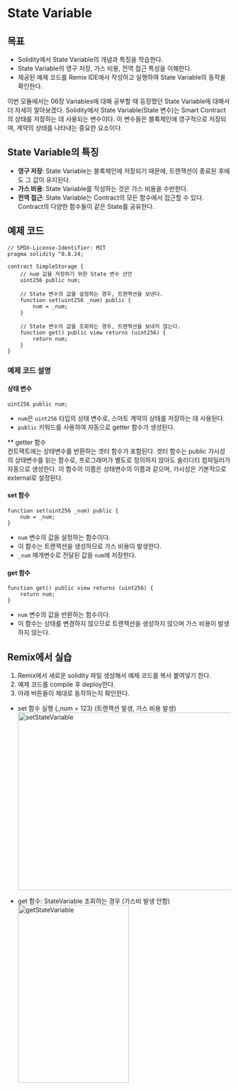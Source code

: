 # State Variable 

## 목표
- Solidity에서 State Variable의 개념과 특징을 학습한다.
- State Variable의 영구 저장, 가스 비용, 전역 접근 특성을 이해한다.
- 제공된 예제 코드를 Remix IDE에서 작성하고 실행하여 State Variable의 동작을 확인한다.

이번 모듈에서는 06장 Variables에 대해 공부할 때 등장했던 State Variable에 대해서 더 자세히 알아보겠다. Solidity에서 State Variable(State 변수)는 Smart Contract의 상태를 저장하는 데 사용되는 변수이다. 이 변수들은 블록체인에 영구적으로 저장되며, 계약의 상태를 나타내는 중요한 요소이다.

## State Variable의 특징
- **영구 저장**: State Variable는 블록체인에 저장되기 때문에, 트랜잭션이 종료된 후에도 그 값이 유지된다.
- **가스 비용**: State Variable를 작성하는 것은 가스 비용을 수반한다.
- **전역 접근**: State Variable는 Contract의 모든 함수에서 접근할 수 있다. Contract의 다양한 함수들이 같은 State를 공유한다.

## 예제 코드
```solidity
// SPDX-License-Identifier: MIT
pragma solidity ^0.8.24; 

contract SimpleStorage {
    // num 값을 저장하기 위한 State 변수 선언
    uint256 public num;

    // State 변수의 값을 설정하는 경우, 트랜잭션을 보낸다.
    function set(uint256 _num) public {
        num = _num;
    }

    // State 변수의 값을 조회하는 경우, 트랜잭션을 보내지 않는다. 
    function get() public view returns (uint256) {
        return num;
    }
}
```

### 예제 코드 설명

#### 상태 변수
```solidity
uint256 public num;
```
- `num`은 `uint256` 타입의 상태 변수로, 스마트 계약의 상태를 저장하는 데 사용된다.
- `public` 키워드를 사용하여 자동으로 getter 함수가 생성된다.

** getter 함수<br>
컨트랙트에는 상태변수를 반환하는 겟터 함수가 포함된다. 겟터 함수는 public 가시성의 상태변수를 읽는 함수로, 프로그래머가 별도로 정의하지 않아도 솔리디티 컴파일러가 자동으로 생성한다. 이 함수의 이름은 상태변수의 이름과 같으며, 가시성은 기본적으로 external로 설정된다.

#### set 함수
```solidity
function set(uint256 _num) public {
    num = _num;
}
```
- `num` 변수의 값을 설정하는 함수이다.
- 이 함수는 트랜잭션을 생성하므로 가스 비용이 발생한다.
- `_num` 매개변수로 전달된 값을 `num`에 저장한다.

#### get 함수
```solidity
function get() public view returns (uint256) {
    return num;
}
```
- `num` 변수의 값을 반환하는 함수이다.
- 이 함수는 상태를 변경하지 않으므로 트랜잭션을 생성하지 않으며 가스 비용이 발생하지 않는다.


## Remix에서 실습 
1. Remix에서 새로운 solidity 파일 생성해서 예제 코드를 복사 붙여넣기 한다.
2. 예제 코드를 compile 후 deploy한다.
3. 아래 버튼들이 제대로 동작하는지 확인한다.

- set 함수 실행 (_num = 123) (트랜잭션 발생, 가스 비용 발생)
<img src= "https://github.com/Joon2000/Solidity-modules/blob/c4761d107c2dbf02f7c9680e619d87b1263cc26c/images/statevariable/SetStateVariable.png" width="1000px" height="400px" 
  title="setStateVariable" alt="setStateVariable"><br/>

- get 함수: StateVariable 조회하는 경우 (가스비 발생 안함)  <br>
<img src= "https://github.com/Joon2000/Solidity-modules/blob/c4761d107c2dbf02f7c9680e619d87b1263cc26c/images/statevariable/GetStateVariable.png" width="250px" height="400px" 
  title="getStateVariable" alt="getStateVariable"><br/>


